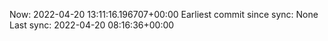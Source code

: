 Now: 2022-04-20 13:11:16.196707+00:00 Earliest commit since sync: None Last sync: 2022-04-20 08:16:36+00:00
